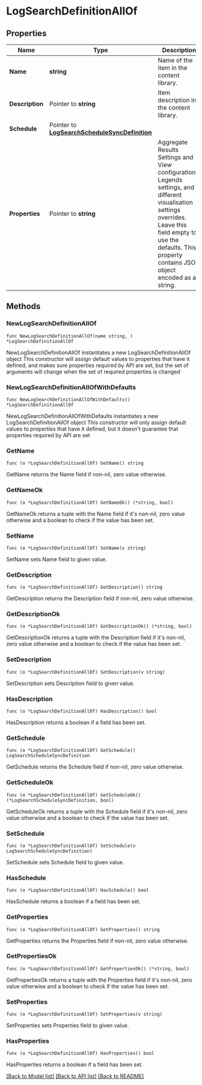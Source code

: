 # LogSearchDefinitionAllOf

## Properties

Name | Type | Description | Notes
------------ | ------------- | ------------- | -------------
**Name** | **string** | Name of the item in the content library. | 
**Description** | Pointer to **string** | Item description in the content library. | [optional] 
**Schedule** | Pointer to [**LogSearchScheduleSyncDefinition**](LogSearchScheduleSyncDefinition.md) |  | [optional] 
**Properties** | Pointer to **string** | Aggregate Results Settings and View configurations, Legends settings, and different visualisation settings overrides. Leave this field empty to use the defaults. This property contains JSON object encoded as a string.  | [optional] 

## Methods

### NewLogSearchDefinitionAllOf

`func NewLogSearchDefinitionAllOf(name string, ) *LogSearchDefinitionAllOf`

NewLogSearchDefinitionAllOf instantiates a new LogSearchDefinitionAllOf object
This constructor will assign default values to properties that have it defined,
and makes sure properties required by API are set, but the set of arguments
will change when the set of required properties is changed

### NewLogSearchDefinitionAllOfWithDefaults

`func NewLogSearchDefinitionAllOfWithDefaults() *LogSearchDefinitionAllOf`

NewLogSearchDefinitionAllOfWithDefaults instantiates a new LogSearchDefinitionAllOf object
This constructor will only assign default values to properties that have it defined,
but it doesn't guarantee that properties required by API are set

### GetName

`func (o *LogSearchDefinitionAllOf) GetName() string`

GetName returns the Name field if non-nil, zero value otherwise.

### GetNameOk

`func (o *LogSearchDefinitionAllOf) GetNameOk() (*string, bool)`

GetNameOk returns a tuple with the Name field if it's non-nil, zero value otherwise
and a boolean to check if the value has been set.

### SetName

`func (o *LogSearchDefinitionAllOf) SetName(v string)`

SetName sets Name field to given value.


### GetDescription

`func (o *LogSearchDefinitionAllOf) GetDescription() string`

GetDescription returns the Description field if non-nil, zero value otherwise.

### GetDescriptionOk

`func (o *LogSearchDefinitionAllOf) GetDescriptionOk() (*string, bool)`

GetDescriptionOk returns a tuple with the Description field if it's non-nil, zero value otherwise
and a boolean to check if the value has been set.

### SetDescription

`func (o *LogSearchDefinitionAllOf) SetDescription(v string)`

SetDescription sets Description field to given value.

### HasDescription

`func (o *LogSearchDefinitionAllOf) HasDescription() bool`

HasDescription returns a boolean if a field has been set.

### GetSchedule

`func (o *LogSearchDefinitionAllOf) GetSchedule() LogSearchScheduleSyncDefinition`

GetSchedule returns the Schedule field if non-nil, zero value otherwise.

### GetScheduleOk

`func (o *LogSearchDefinitionAllOf) GetScheduleOk() (*LogSearchScheduleSyncDefinition, bool)`

GetScheduleOk returns a tuple with the Schedule field if it's non-nil, zero value otherwise
and a boolean to check if the value has been set.

### SetSchedule

`func (o *LogSearchDefinitionAllOf) SetSchedule(v LogSearchScheduleSyncDefinition)`

SetSchedule sets Schedule field to given value.

### HasSchedule

`func (o *LogSearchDefinitionAllOf) HasSchedule() bool`

HasSchedule returns a boolean if a field has been set.

### GetProperties

`func (o *LogSearchDefinitionAllOf) GetProperties() string`

GetProperties returns the Properties field if non-nil, zero value otherwise.

### GetPropertiesOk

`func (o *LogSearchDefinitionAllOf) GetPropertiesOk() (*string, bool)`

GetPropertiesOk returns a tuple with the Properties field if it's non-nil, zero value otherwise
and a boolean to check if the value has been set.

### SetProperties

`func (o *LogSearchDefinitionAllOf) SetProperties(v string)`

SetProperties sets Properties field to given value.

### HasProperties

`func (o *LogSearchDefinitionAllOf) HasProperties() bool`

HasProperties returns a boolean if a field has been set.


[[Back to Model list]](../README.md#documentation-for-models) [[Back to API list]](../README.md#documentation-for-api-endpoints) [[Back to README]](../README.md)



